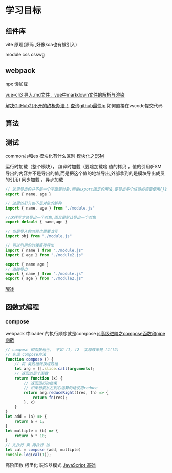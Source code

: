 # 学习目标

## 组件库

vite 原理(源码 ,好像koa也有被引入)

module css
csswg

## webpack

npx
懒加载

[vue-cli3 导入.md文件，vue中markdown文件的解析与渲染](https://www.cnblogs.com/knuzy/p/14339577.html)

[解决GitHub打不开的终极办法！](https://blog.csdn.net/secular_/article/details/108472861)
[查询github最快ip](https://www.cnblogs.com/swobble/p/13044787.html)
如何直接在vscode提交代码

## 算法

## 测试

commonJs和es 模块化有什么区别
[模块化之ESM](https://blog.csdn.net/weixin_44811288/article/details/107893039)

运行时加载（整个模块）， 编译时加载（要啥加载啥
值的拷贝 ，值的引用(ESM 导出的内容并不是导出的值,而是把这个值的地址导出,外部拿到的是模块导出成员的引用)
同步加载 ，异步加载

```js
// 这里导出的并不是一个字面量对象,而是export固定的用法,要导出多个成员必须要使用{}这种写法
export { name, age }

// 这里的引入也不是对象的解构
import { name, age } from "./module.js"

//这样写才会导出一个对象,而且是默认导出一个对象
export default { name,age } 

// 但是导入的时候也需要改写
import obj from "./module.js"
```

```js
// 可以引用的时候直接导出
import { name } from "./module.js"
import { age } from "./module2.js"

export { name age }
// 直接导出
export { name } from "./module.js"
export { age } from "./module2.js"
```

[醒途](https://blog.csdn.net/qq_28827635)

## 函数式编程

### compose

webpack 中loader 的执行顺序就是compose
[js高级进阶之compose函数和pipe函数](https://blog.csdn.net/weixin_40073115/article/details/103842925?utm_medium=distribute.pc_relevant.none-task-blog-BlogCommendFromMachineLearnPai2-2.control&dist_request_id=&depth_1-utm_source=distribute.pc_relevant.none-task-blog-BlogCommendFromMachineLearnPai2-2.control)

```js
// compose 即函数组合， 不如 f1, f2  实现效果是 f1(f2)
// 实现 compose方法
function compose () {
    // 将 类数组转换成数组
    let arg = [].slice.call(arguments);
    // 返回的是个函数
    return function (x) {
        // 返回运行的结果
        // 如果想要从左到右运算的话使用reduce
        return arg.reduceRight((res, fn) => {
            return fn(res);
        }, x)
    }
}
let add = (a) => {
    return a + 1;
}
let multiple = (b) => {
    return b * 10;
}
// 先执行 乘 再执行 加
let cal = compose (add, multiple)
console.log(cal(1));
```

高阶函数
柯里化
装饰器模式
[JavaScript 基础](https://juejin.cn/post/6934500357091360781)